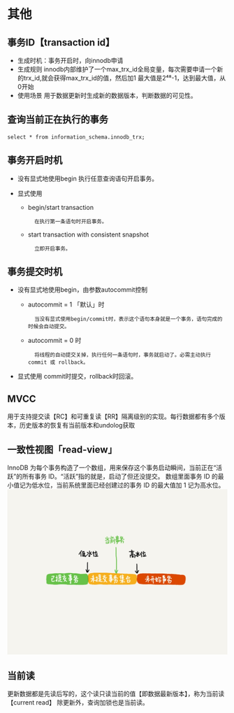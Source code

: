 # 其他
## 事务ID【transaction id】
- 生成时机：事务开启时，向innodb申请
- 生成规则
    innodb内部维护了一个max_trx_id全局变量，每次需要申请一个新的trx_id,就会获得max_trx_id的值，然后加1
    最大值是2⁴⁸-1，达到最大值，从0开始
- 使用场景
    用于数据更新时生成新的数据版本，判断数据的可见性。
    
## 查询当前正在执行的事务

    select * from information_schema.innodb_trx;  
     
## 事务开启时机
- 没有显式地使用begin
    执行任意查询语句开启事务。
    
- 显式使用
    - begin/start transaction

            在执行第一条语句时开启事务。
            
    - start transaction with consistent snapshot

            立即开启事务。
            
## 事务提交时机
- 没有显式地使用begin，由参数autocommit控制
    - autocommit = 1 「默认」时
            
            当没有显式使用begin/commit时，表示这个语句本身就是一个事务，语句完成的时候会自动提交。

    - autocommit = 0 时

            将线程的自动提交关掉，执行任何一条语句时，事务就启动了。必需主动执行 commit 或 rollback。
            
- 显式使用
    commit时提交，rollback时回滚。
        
## MVCC 
用于支持提交读【RC】和可重复读【RR】隔离级别的实现。每行数据都有多个版本，历史版本的恢复有当前版本和undolog获取

## 一致性视图「read-view」
InnoDB 为每个事务构造了一个数组，用来保存这个事务启动瞬间，当前正在“活跃”的所有事务 ID。“活跃”指的就是，启动了但还没提交。
数组里面事务 ID 的最小值记为低水位，当前系统里面已经创建过的事务 ID 的最大值加 1 记为高水位。
![](media/15819287713848/15819516579466.jpg)

## 当前读
更新数据都是先读后写的，这个读只读当前的值【即数据最新版本】，称为当前读【current read】
除更新外，查询加锁也是当前读。

